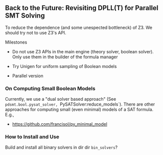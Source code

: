 ## Back to the Future: Revisiting DPLL(T) for Parallel SMT Solving

To reduce the dependence (and some unespected bottleneck) of Z3. We should try not to use Z3's API.

Milestones

- Do not use Z3 APIs in the main engine (theory solver, boolean solver). Only use them in the builder of the formula
  manager

- Try Unigen for uniform sampling of Boolean models

- Parallel version


### On Computing Small Boolean Models

Currently, we use a "dual solver based approach" (See `pdsmt.bool.pysat_solver, `PySATSolver:reduce_models`).
There are other approaches for computing small (even minimal) models of a SAT formula.
E.g., 
- https://github.com/francisol/py_minimal_model

### How to Install and Use

Build and install all binary solvers in dir dir `bin_solvers`?